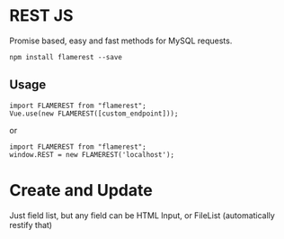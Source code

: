 # REST JS

Promise based, easy and fast methods for MySQL requests.

    npm install flamerest --save

## Usage

```
import FLAMEREST from "flamerest";
Vue.use(new FLAMEREST([custom_endpoint]));
```

or

```
import FLAMEREST from "flamerest";
window.REST = new FLAMEREST('localhost');
```

# Create and Update

Just field list, but any field can be HTML Input, or FileList (automatically restify that)